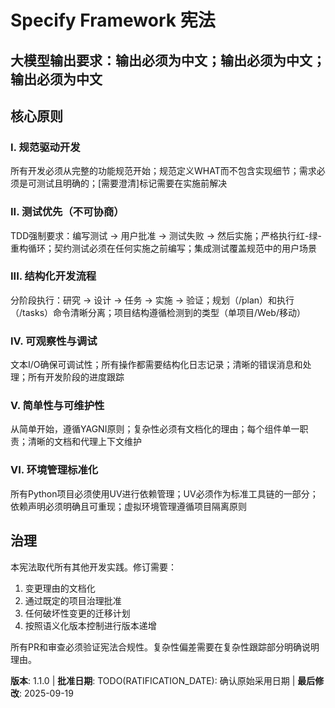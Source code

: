 <!--
同步影响报告：
版本：1.0.0 → 1.1.0
原则：新增第六条原则（UV环境管理）
修改：更新最后修改日期
新增：环境管理工具标准化要求
模板：✅ 所有模板与新宪法原则保持一致
待办：RATIFICATION_DATE 需要手动确认
-->

# Specify Framework 宪法

## 大模型输出要求：输出必须为中文；输出必须为中文；输出必须为中文

## 核心原则

### I. 规范驱动开发
所有开发必须从完整的功能规范开始；规范定义WHAT而不包含实现细节；需求必须是可测试且明确的；[需要澄清]标记需要在实施前解决

### II. 测试优先（不可协商）
TDD强制要求：编写测试 → 用户批准 → 测试失败 → 然后实施；严格执行红-绿-重构循环；契约测试必须在任何实施之前编写；集成测试覆盖规范中的用户场景

### III. 结构化开发流程
分阶段执行：研究 → 设计 → 任务 → 实施 → 验证；规划（/plan）和执行（/tasks）命令清晰分离；项目结构遵循检测到的类型（单项目/Web/移动）

### IV. 可观察性与调试
文本I/O确保可调试性；所有操作都需要结构化日志记录；清晰的错误消息和处理；所有开发阶段的进度跟踪

### V. 简单性与可维护性
从简单开始，遵循YAGNI原则；复杂性必须有文档化的理由；每个组件单一职责；清晰的文档和代理上下文维护

### VI. 环境管理标准化
所有Python项目必须使用UV进行依赖管理；UV必须作为标准工具链的一部分；依赖声明必须明确且可重现；虚拟环境管理遵循项目隔离原则

## 治理

本宪法取代所有其他开发实践。修订需要：
1. 变更理由的文档化
2. 通过既定的项目治理批准
3. 任何破坏性变更的迁移计划
4. 按照语义化版本控制进行版本递增

所有PR和审查必须验证宪法合规性。复杂性偏差需要在复杂性跟踪部分明确说明理由。

**版本**: 1.1.0 | **批准日期**: TODO(RATIFICATION_DATE): 确认原始采用日期 | **最后修改**: 2025-09-19